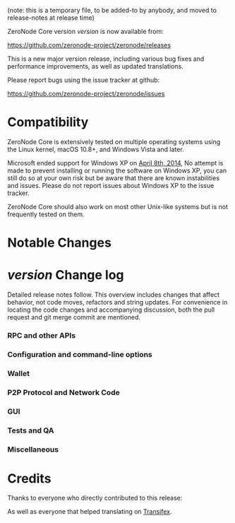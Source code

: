 (note: this is a temporary file, to be added-to by anybody, and moved to release-notes at release time)

ZeroNode Core version *version* is now available from:

  <https://github.com/zeronode-project/zeronode/releases>

This is a new major version release, including various bug fixes and
performance improvements, as well as updated translations.

Please report bugs using the issue tracker at github:

  <https://github.com/zeronode-project/zeronode/issues>

Compatibility
==============

ZeroNode Core is extensively tested on multiple operating systems using
the Linux kernel, macOS 10.8+, and Windows Vista and later.

Microsoft ended support for Windows XP on [April 8th, 2014](https://www.microsoft.com/en-us/WindowsForBusiness/end-of-xp-support),
No attempt is made to prevent installing or running the software on Windows XP, you
can still do so at your own risk but be aware that there are known instabilities and issues.
Please do not report issues about Windows XP to the issue tracker.

ZeroNode Core should also work on most other Unix-like systems but is not
frequently tested on them.

Notable Changes
===============



*version* Change log
=================

Detailed release notes follow. This overview includes changes that affect
behavior, not code moves, refactors and string updates. For convenience in locating
the code changes and accompanying discussion, both the pull request and
git merge commit are mentioned.

### RPC and other APIs


### Configuration and command-line options


### Wallet


### P2P Protocol and Network Code


### GUI


### Tests and QA


### Miscellaneous


Credits
=======

Thanks to everyone who directly contributed to this release:


As well as everyone that helped translating on [Transifex](https://www.transifex.com/projects/p/ZeroNode-project-translations/).
